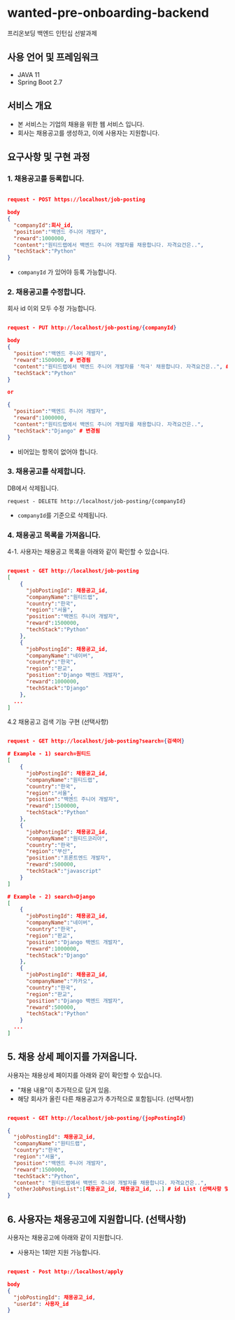 # wanted-pre-onboarding-backend

프리온보딩 백엔드 인턴십 선발과제

## 사용 언어 및 프레임워크

- JAVA 11
- Spring Boot 2.7

## 서비스 개요

- 본 서비스는 기업의 채용을 위한 웹 서비스 입니다.
- 회사는 채용공고를 생성하고, 이에 사용자는 지원합니다.

## 요구사항 및 구현 과정

### 1. 채용공고를 등록합니다.

```json

request - POST https://localhost/job-posting

body
{
  "companyId":회사_id,
  "position":"백엔드 주니어 개발자",
  "reward":1000000,
  "content":"원티드랩에서 백엔드 주니어 개발자를 채용합니다. 자격요건은..",
  "techStack":"Python"
}
```

- <code>companyId</code> 가 있어야 등록 가능합니다.

### 2. 채용공고를 수정합니다.

회사 id 이외 모두 수정 가능합니다.

```json

request - PUT http://localhost/job-posting/{companyId}

body
{
  "position":"백엔드 주니어 개발자",
  "reward":1500000, # 변경됨
  "content":"원티드랩에서 백엔드 주니어 개발자를 '적극' 채용합니다. 자격요건은..", # 변경됨
  "techStack":"Python"
}

or

{
  "position":"백엔드 주니어 개발자",
  "reward":1000000,
  "content":"원티드랩에서 백엔드 주니어 개발자를 채용합니다. 자격요건은..",
  "techStack":"Django" # 변경됨
}
```

- 비어있는 항목이 없어야 합니다.

### 3. 채용공고를 삭제합니다.

DB에서 삭제됩니다.

```
request - DELETE http://localhost/job-posting/{companyId}
```

- <code>companyId</code>를 기준으로 삭제됩니다.

### 4. 채용공고 목록을 가져옵니다.

4-1. 사용자는 채용공고 목록을 아래와 같이 확인할 수 있습니다.

```json

request - GET http://localhost/job-posting
[
	{
	  "jobPostingId": 채용공고_id,
	  "companyName":"원티드랩",
	  "country":"한국",
	  "region":"서울",
	  "position":"백엔드 주니어 개발자",
	  "reward":1500000,
	  "techStack":"Python"
	},
	{
	  "jobPostingId": 채용공고_id,
	  "companyName":"네이버",
	  "country":"한국",
	  "region":"판교",
	  "position":"Django 백엔드 개발자",
	  "reward":1000000,
	  "techStack":"Django"
	},
  ...
]
```

4.2 채용공고 검색 기능 구현 (선택사항)

```json

request - GET http://localhost/job-posting?search={검색어}

# Example - 1) search=원티드
[
	{
	  "jobPostingId": 채용공고_id,
	  "companyName":"원티드랩",
	  "country":"한국",
	  "region":"서울",
	  "position":"백엔드 주니어 개발자",
	  "reward":1500000,
	  "techStack":"Python"
	},
	{
	  "jobPostingId": 채용공고_id,
	  "companyName":"원티드코리아",
	  "country":"한국",
	  "region":"부산",
	  "position":"프론트엔드 개발자",
	  "reward":500000,
	  "techStack":"javascript"
	}
]

# Example - 2) search=Django
[
	{
	  "jobPostingId": 채용공고_id,
	  "companyName":"네이버",
	  "country":"한국",
	  "region":"판교",
	  "position":"Django 백엔드 개발자",
	  "reward":1000000,
	  "techStack":"Django"
	},
	{
	  "jobPostingId": 채용공고_id,
	  "companyName":"카카오",
	  "country":"한국",
	  "region":"판교",
	  "position":"Django 백엔드 개발자",
	  "reward":500000,
	  "techStack":"Python"
	}
  ...
]
```

## 5. 채용 상세 페이지를 가져옵니다.

사용자는 채용상세 페이지를 아래와 같이 확인할 수 있습니다.

- "채용 내용"이 추가적으로 담겨 있음.
- 해당 회사가 올린 다른 채용공고가 추가적으로 포함됩니다. (선택사항)

```json

request - GET http://localhost/job-posting/{jopPostingId}

{
  "jobPostingId": 채용공고_id,
  "companyName":"원티드랩",
  "country":"한국",
  "region":"서울",
  "position":"백엔드 주니어 개발자",
  "reward":1500000,
  "techStack":"Python",
  "content": "원티드랩에서 백엔드 주니어 개발자를 채용합니다. 자격요건은..",
  "otherJobPostingList":[채용공고_id, 채용공고_id, ..] # id List (선택사항 및 가산점요소).
}
```

## 6. 사용자는 채용공고에 지원합니다. (선택사항)

사용자는 채용공고에 아래와 같이 지원합니다.

- 사용자는 1회만 지원 가능합니다.

```json

request - Post http://localhost/apply

body
{
  "jobPostingId": 채용공고_id,
  "userId": 사용자_id
}
```
